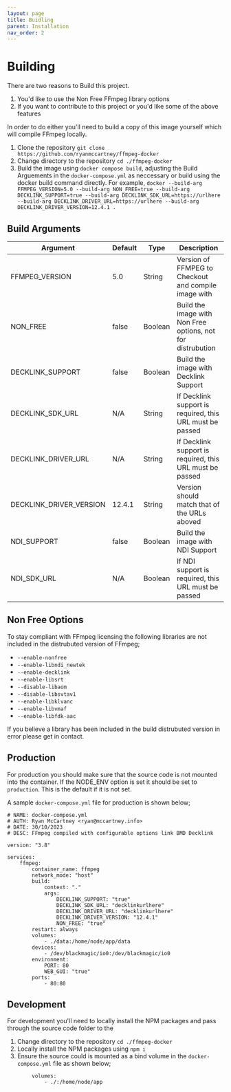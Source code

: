 ```yaml
---
layout: page
title: Buidling
parent: Installation
nav_order: 2
---
```


# Building

There are two reasons to Build this project.

1. You'd like to use the Non Free FFmpeg library options
2. If you want to contribute to this project or you'd like some of the above features

In order to do either you'll need to build a copy of this image yourself which will compile FFmpeg locally.

1. Clone the repository `git clone https://github.com/ryanmccartney/ffmpeg-docker`
2. Change directory to the repository `cd ./ffmpeg-docker`
3. Build the image using `docker compose build`, adjusting the Build Arguements in the `docker-compose.yml` as neccessary or build using the docker build command directly. For example, `docker --build-arg FFMPEG_VERSION=5.0 --build-arg NON_FREE=true --build-arg DECKLINK_SUPPORT=true --build-arg DECKLINK_SDK_URL=https://urlhere --build-arg DECKLINK_DRIVER_URL=https://urlhere --build-arg DECKLINK_DRIVER_VERSION=12.4.1 .`

## Build Arguments

| Argument                | Default | Type    | Description                                                 |
| ----------------------- | ------- | ------- | ----------------------------------------------------------- |
| FFMPEG_VERSION          | 5.0     | String  | Version of FFMPEG to Checkout and compile image with        |
| NON_FREE                | false   | Boolean | Build the image with Non Free options, not for distrubution |
| DECKLINK_SUPPORT        | false   | Boolean | Build the image with Decklink Support                       |
| DECKLINK_SDK_URL        | N/A     | String  | If Decklink support is required, this URL must be passed    |
| DECKLINK_DRIVER_URL     | N/A     | String  | If Decklink support is required, this URL must be passed    |
| DECKLINK_DRIVER_VERSION | 12.4.1  | String  | Version should match that of the URLs aboved                |
| NDI_SUPPORT             | false   | Boolean | Build the image with NDI Support                            |
| NDI_SDK_URL             | N/A     | Boolean | If NDI support is required, this URL must be passed         |

## Non Free Options

To stay compliant with FFmpeg licensing the following libraries are not included in the distrubuted version of FFmpeg;

-   `--enable-nonfree`
-   `--enable-libndi_newtek`
-   `--enable-decklink`
-   `--enable-libsrt`
-   `--disable-libaom`
-   `--disable-libsvtav1`
-   `--enable-libklvanc`
-   `--enable-libvmaf`
-   `--enable-libfdk-aac`

If you believe a library has been included in the build distrubuted version in error please get in contact.

## Production

For production you should make sure that the source code is not mounted into the container. If the NODE_ENV option is set it should be set to `production`. This is the default if it is not set.

A sample `docker-compose.yml` file for production is shown below;

```
# NAME: docker-compose.yml
# AUTH: Ryan McCartney <ryan@mccartney.info>
# DATE: 30/10/2023
# DESC: FFmpeg compiled with configurable options link BMD Decklink

version: "3.8"

services:
    ffmpeg:
        container_name: ffmpeg
        network_mode: "host"
        build:
            context: "."
            args:
                DECKLINK_SUPPORT: "true"
                DECKLINK_SDK_URL: "decklinkurlhere"
                DECKLINK_DRIVER_URL: "decklinkurlhere"
                DECKLINK_DRIVER_VERSION: "12.4.1"
                NON_FREE: "true"
        restart: always
        volumes:
            - ./data:/home/node/app/data
        devices:
            - /dev/blackmagic/io0:/dev/blackmagic/io0
        environment:
            PORT: 80
            WEB_GUI: "true"
        ports:
            - 80:80

```

## Development

For development you'll need to locally install the NPM packages and pass through the source code folder to the

1. Change directory to the repository `cd ./ffmpeg-docker`
2. Locally install the NPM packages using `npm i`
3. Ensure the source could is mounted as a bind volume in the `docker-compose.yml` file as shown below;

```
        volumes:
            - ./:/home/node/app
```
